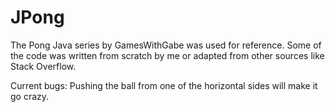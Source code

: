 # JPong
The Pong Java series by GamesWithGabe was used for reference. 
Some of the code was written from scratch by me or adapted from other sources like Stack Overflow.

Current bugs:
Pushing the ball from one of the horizontal sides will make it go crazy.
